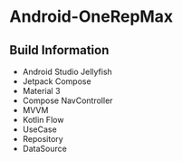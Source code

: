 # Android-OneRepMax

## Build Information

- Android Studio Jellyfish
- Jetpack Compose
- Material 3
- Compose NavController
- MVVM
- Kotlin Flow
- UseCase
- Repository
- DataSource

